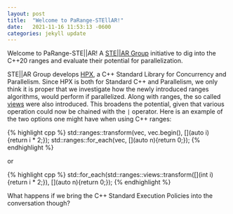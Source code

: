 ```yaml
---
layout: post
title:  "Welcome to PaRange-STEllAR!"
date:   2021-11-16 11:53:13 -0600
categories: jekyll update
---
```

Welcome to PaRange-STE\|\|AR! A [STE\|\|AR Group](https://github.com/STEllAR-GROUP) initiative to dig into the C++20 ranges and evaluate their potential for parallelization.

STE\|\|AR Group develops [HPX](https://github.com/STEllAR-GROUP/hpx), a C++ Standard Library for Concurrency and Parallelism. Since HPX is both for Standard C++ and Parallelism, we only think it is proper that we investigate how the newly introduced ranges algorithms, would perform if parallelized. Along with ranges, the so called [views](https://ericniebler.github.io/range-v3/index.html#tutorial-views) were also introduced. This broadens the potential, given that various operation could now be chained with the `|` operator. Here is an example of the two options one might have when using C++ ranges:

{% highlight cpp %}
std::ranges::transform(vec, vec.begin(), [](auto i){return i * 2;});
std::ranges::for_each(vec, [](auto n){return 0;});
{% endhighlight %}

or

{% highlight cpp %}
std::for_each(std::ranges::views::transform([](int i)
  {return i * 2;}), [](auto n){return 0;});
{% endhighlight %}

What happens if we bring the C++ Standard Execution Policies into the conversation though?
